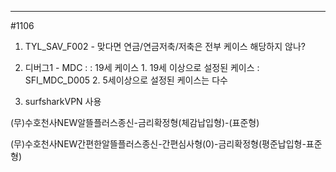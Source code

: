 
---

#1106
1. TYL_SAV_F002 - 맞다면 연금/연금저축/저축은 전부 케이스 해당하지 않나?

2. 디버그1 - MDC : : 19세 케이스 
		1. 19세 이상으로 설정된 케이스 : SFI_MDC_D005 
		2. 5세이상으로 설정된 케이스는 다수

3. surfsharkVPN 사용
  
(무)수호천사NEW알뜰플러스종신-금리확정형(체감납입형)-(표준형)

(무)수호천사NEW간편한알뜰플러스종신-간편심사형(0)-금리확정형(평준납입형-표준형)
